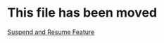 # This file has been moved

[Suspend and Resume Feature](https://github.com/microsoft/WindowsTemplateStudio/blob/release/docs/UWP/features/suspend-and-resume.vb.md)